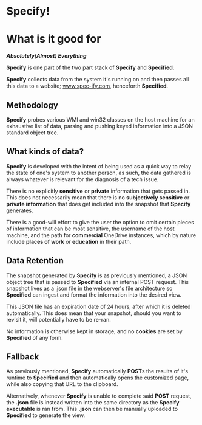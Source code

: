 # Specify!


# What is it good for

***Absolutely(Almost) Everything***

**Specify** is one part of the two part stack of **Specify** and **Specified**.

**Specify** collects data from the system it's running on and then passes all this data to a website;
www.spec-ify.com, henceforth **Specified**.


## Methodology

**Specify** probes various WMI and win32 classes on the host machine for an exhaustive list of data, parsing and pushing keyed information into a JSON standard object tree.


## What kinds of data?

**Specify** is developed with the intent of being used as a quick way to relay the state of one's system to another person, as such, the data gathered is always whatever is relevant for the diagnosis of a tech issue.

There is no explicitly **sensitive** or **private** information that gets passed in.
This does not necessarily mean that there is no **subjectively sensitive** or **private information** that does get included into the snapshot that **Specify** generates.

There is a good-will effort to give the user the option to omit certain pieces of information that can be most sensitive, the username of the host machine, and the path for **commercial** OneDrive instances, which by nature include **places of work** or **education** in their path.

## Data Retention

The snapshot generated by **Specify** is as previously mentioned, a JSON object tree that is passed to **Specified** via an internal POST request. 
This snapshot lives as a .json file in the webserver's file architecture so **Specified** can ingest and format the information into the desired view.

This JSON file has an expiration date of 24 hours, after which it is deleted automatically.
This does mean that your snapshot, should you want to revisit it, will potentially have to be re-ran.

No information is otherwise kept in storage, and no **cookies** are set by **Specified** of any form.


## Fallback

As previously mentioned, **Specify** automatically **POST**s the results of it's runtime to **Specified** and then automatically opens the customized page, while also copying that URL to the clipboard.

Alternatively, whenever **Specify** is unable to complete said **POST** request, the **.json** file is instead written into the same directory as the **Specify** **executable** is ran from.
This **.json** can then be manually uploaded to **Specified** to generate the view.

